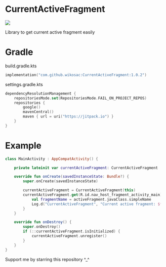 # CurrentActiveFragment
[![](https://jitpack.io/v/wikosac/CurrentActiveFragment.svg)](https://jitpack.io/#wikosac/CurrentActiveFragment)

Library to get current active fragment easily

# Gradle
build.gradle.kts
```kotlin
implementation("com.github.wikosac:CurrentActiveFragment:1.0.2")
```
settings.gradle.kts
```kotlin
dependencyResolutionManagement {
    repositoriesMode.set(RepositoriesMode.FAIL_ON_PROJECT_REPOS)
    repositories {
        google()
        mavenCentral()
        maven { url = uri("https://jitpack.io") }
    }
}
```

# Example
```kotlin
class MainActivity : AppCompatActivity() {

    private lateinit var currentActiveFragment: CurrentActiveFragment

    override fun onCreate(savedInstanceState: Bundle?) {
        super.onCreate(savedInstanceState)

        currentActiveFragment = CurrentActiveFragment(this)
        currentActiveFragment.get(R.id.nav_host_fragment_activity_main) { activeFragment ->
            val fragmentName = activeFragment.javaClass.simpleName
            Log.d("CurrentActiveFragment", "Current active fragment: $fragmentName")
        }
    }

    override fun onDestroy() {
        super.onDestroy()
        if (::currentActiveFragment.isInitialized) {
            currentActiveFragment.unregister()
        }
    }
}
```

Support me by starring this repository ^_^
